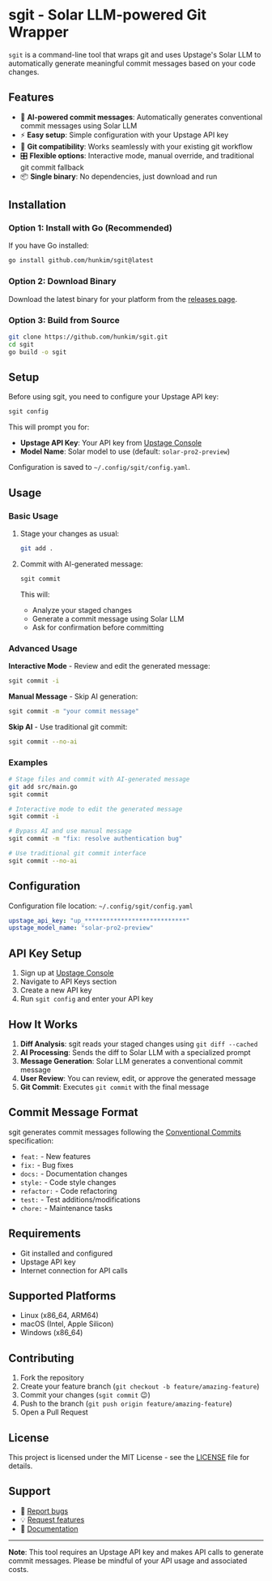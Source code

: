# sgit - Solar LLM-powered Git Wrapper

`sgit` is a command-line tool that wraps git and uses Upstage's Solar LLM to automatically generate meaningful commit messages based on your code changes.

## Features

- 🤖 **AI-powered commit messages**: Automatically generates conventional commit messages using Solar LLM
- ⚡ **Easy setup**: Simple configuration with your Upstage API key
- 🔄 **Git compatibility**: Works seamlessly with your existing git workflow
- 🎛️ **Flexible options**: Interactive mode, manual override, and traditional git commit fallback
- 📦 **Single binary**: No dependencies, just download and run

## Installation

### Option 1: Install with Go (Recommended)

If you have Go installed:

```bash
go install github.com/hunkim/sgit@latest
```

### Option 2: Download Binary

Download the latest binary for your platform from the [releases page](https://github.com/hunkim/sgit/releases).

### Option 3: Build from Source

```bash
git clone https://github.com/hunkim/sgit.git
cd sgit
go build -o sgit
```

## Setup

Before using sgit, you need to configure your Upstage API key:

```bash
sgit config
```

This will prompt you for:
- **Upstage API Key**: Your API key from [Upstage Console](https://console.upstage.ai/)
- **Model Name**: Solar model to use (default: `solar-pro2-preview`)

Configuration is saved to `~/.config/sgit/config.yaml`.

## Usage

### Basic Usage

1. Stage your changes as usual:
   ```bash
   git add .
   ```

2. Commit with AI-generated message:
   ```bash
   sgit commit
   ```

   This will:
   - Analyze your staged changes
   - Generate a commit message using Solar LLM
   - Ask for confirmation before committing

### Advanced Usage

**Interactive Mode** - Review and edit the generated message:
```bash
sgit commit -i
```

**Manual Message** - Skip AI generation:
```bash
sgit commit -m "your commit message"
```

**Skip AI** - Use traditional git commit:
```bash
sgit commit --no-ai
```

### Examples

```bash
# Stage files and commit with AI-generated message
git add src/main.go
sgit commit

# Interactive mode to edit the generated message
sgit commit -i

# Bypass AI and use manual message
sgit commit -m "fix: resolve authentication bug"

# Use traditional git commit interface
sgit commit --no-ai
```

## Configuration

Configuration file location: `~/.config/sgit/config.yaml`

```yaml
upstage_api_key: "up_****************************"
upstage_model_name: "solar-pro2-preview"
```

## API Key Setup

1. Sign up at [Upstage Console](https://console.upstage.ai/)
2. Navigate to API Keys section
3. Create a new API key
4. Run `sgit config` and enter your API key

## How It Works

1. **Diff Analysis**: sgit reads your staged changes using `git diff --cached`
2. **AI Processing**: Sends the diff to Solar LLM with a specialized prompt
3. **Message Generation**: Solar LLM generates a conventional commit message
4. **User Review**: You can review, edit, or approve the generated message
5. **Git Commit**: Executes `git commit` with the final message

## Commit Message Format

sgit generates commit messages following the [Conventional Commits](https://www.conventionalcommits.org/) specification:

- `feat:` - New features
- `fix:` - Bug fixes
- `docs:` - Documentation changes
- `style:` - Code style changes
- `refactor:` - Code refactoring
- `test:` - Test additions/modifications
- `chore:` - Maintenance tasks

## Requirements

- Git installed and configured
- Upstage API key
- Internet connection for API calls

## Supported Platforms

- Linux (x86_64, ARM64)
- macOS (Intel, Apple Silicon)
- Windows (x86_64)

## Contributing

1. Fork the repository
2. Create your feature branch (`git checkout -b feature/amazing-feature`)
3. Commit your changes (`sgit commit` 😉)
4. Push to the branch (`git push origin feature/amazing-feature`)
5. Open a Pull Request

## License

This project is licensed under the MIT License - see the [LICENSE](LICENSE) file for details.

## Support

- 🐛 [Report bugs](https://github.com/hunkim/sgit/issues)
- 💡 [Request features](https://github.com/hunkim/sgit/issues)
- 📖 [Documentation](https://github.com/hunkim/sgit)

---

**Note**: This tool requires an Upstage API key and makes API calls to generate commit messages. Please be mindful of your API usage and associated costs. 